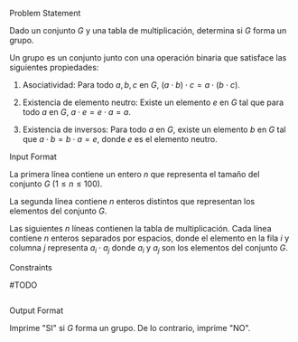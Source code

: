 Problem Statement

Dado un conjunto $G$ y una tabla de multiplicación, determina si $G$ forma un grupo.

Un grupo es un conjunto junto con una operación binaria que satisface las siguientes propiedades:

1. Asociatividad: Para todo $a, b, c$ en $G$, $(a \cdot b) \cdot c = a \cdot (b \cdot c)$.

2. Existencia de elemento neutro: Existe un elemento $e$ en $G$ tal que para todo $a$ en $G$, $a \cdot e = e \cdot a = a$.

3. Existencia de inversos: Para todo $a$ en $G$, existe un elemento $b$ en $G$ tal que $a \cdot b = b \cdot a = e$, donde $e$ es el elemento neutro.


Input Format

La primera línea contiene un entero $n$ que representa el tamaño del conjunto $G$ ($1 \leq n \leq 100$).

La segunda línea contiene $n$ enteros distintos que representan los elementos del conjunto $G$.

Las siguientes $n$ líneas contienen la tabla de multiplicación. Cada línea contiene $n$ enteros separados por espacios, donde el elemento en la fila $i$ y columna $j$ representa $a_i \cdot a_j$ donde $a_i$ y $a_j$ son los elementos del conjunto $G$.


Constraints

#TODO

```c

```

Output Format

Imprime "SI" si $G$ forma un grupo. De lo contrario, imprime "NO". 
